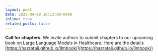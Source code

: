 ```yaml
---
layout: post
date: 2025-04-08 10:13:00-0400
inline: true
related_posts: false
---
```


**Call for chapters**: We invite authors to submit chapters to our upcoming book on Large Language Models in Healthcare. Here are the details [https://hazratali.github.io/llmbook/](https://hazratali.github.io/llmbook/)
